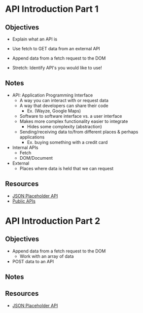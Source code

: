 # API Introduction Part 1

## Objectives

- Explain what an API is
- Use fetch to GET data from an external API
- Append data from a fetch request to the DOM

- Stretch: Identify API's you would like to use!

## Notes

- API: Application Programming Interface
  * A way you can interact with or request data
  * A way that developers can share their code
    - Ex. (Wayze, Google Maps)
  * Software to software interface vs. a user interface
  * Makes more complex functionality easier to integrate
    - Hides some complexity (abstraction)
  * Sending/receiving data to/from different places & perhaps applications
    - Ex. buying something with a credit card
- Internal APIs
  - Fetch
  - DOM/Document
- External
  - Places where data is held that we can request

## Resources

- [JSON Placeholder API](https://jsonplaceholder.typicode.com/)
- [Public APIs](https://github.com/toddmotto/public-apis)


# API Introduction Part 2

## Objectives

- Append data from a fetch request to the DOM
  - Work with an array of data
- POST data to an API

## Notes

## Resources

- [JSON Placeholder API](https://jsonplaceholder.typicode.com/)